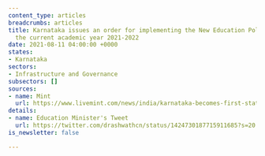 ```yaml
---
content_type: articles
breadcrumbs: articles
title: Karnataka issues an order for implementing the New Education Policy, 2020 from
  the current academic year 2021-2022
date: 2021-08-11 04:00:00 +0000
states:
- Karnataka
sectors:
- Infrastructure and Governance
subsectors: []
sources:
- name: Mint
  url: https://www.livemint.com/news/india/karnataka-becomes-first-state-to-issue-order-implementing-nep-2020-minister-11628380103297.html
details:
- name: Education Minister's Tweet
  url: https://twitter.com/drashwathcn/status/1424730187715911685?s=20
is_newsletter: false

---
```

